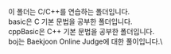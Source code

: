 이 폴더는 C/C++를 연습하는 폴더입니다. \
basic은 C 기본 문법을 공부한 폴더입니다. \
cppBasic은 C++ 기본 문법을 공부한 폴더입니다.\
boj는 Baekjoon Online Judge에 대한 풀이입니다.\
